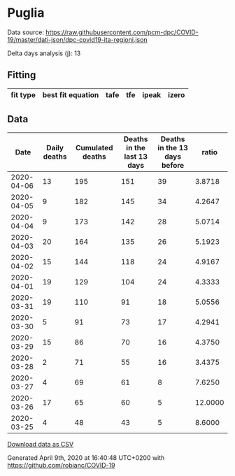 # Puglia

Data source: https://raw.githubusercontent.com/pcm-dpc/COVID-19/master/dati-json/dpc-covid19-ita-regioni.json

Delta days analysis (j): 13

## Fitting 
|fit type|best fit equation|tafe|tfe|ipeak|izero|
|-------|-----|--------|------|---|---|

## Data
|Date|Daily deaths|Cumulated deaths|Deaths in the last 13 days|Deaths in the 13 days before|ratio|
|----|----------|-----------|-------|--------------------|-----|
|2020-04-06|13|195|151|39|3.8718|
|2020-04-05|9|182|145|34|4.2647|
|2020-04-04|9|173|142|28|5.0714|
|2020-04-03|20|164|135|26|5.1923|
|2020-04-02|15|144|118|24|4.9167|
|2020-04-01|19|129|104|24|4.3333|
|2020-03-31|19|110|91|18|5.0556|
|2020-03-30|5|91|73|17|4.2941|
|2020-03-29|15|86|70|16|4.3750|
|2020-03-28|2|71|55|16|3.4375|
|2020-03-27|4|69|61|8|7.6250|
|2020-03-26|17|65|60|5|12.0000|
|2020-03-25|4|48|43|5|8.6000|

[Download data as CSV](COVID-19_puglia_j13_2020-04-06.csv)

Generated April 9th, 2020 at 16:40:48 UTC+0200 with https://github.com/robianc/COVID-19
